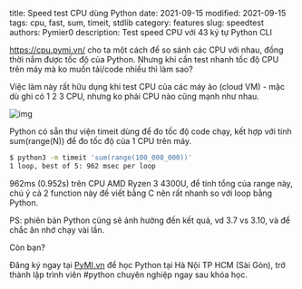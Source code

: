 title: Speed test CPU dùng Python
date: 2021-09-15
modified: 2021-09-15
tags: cpu, fast, sum, timeit, stdlib
category: features
slug: speedtest
authors: Pymier0
description: Test speed CPU với 43 ký tự Python CLI

https://cpu.pymi.vn/ cho ta một cách để so sánh các CPU với nhau, đồng thời nắm được tốc độ của Python. Nhưng khi cần test nhanh tốc độ CPU trên máy mà ko muốn tải/code nhiều thì làm sao? 

Việc làm này rất hữu dụng khi test CPU của các máy ảo (cloud VM) - mặc dù ghi có 1 2 3 CPU, nhưng ko phải CPU nào cũng mạnh như nhau.

![img](https://images.unsplash.com/photo-1593697703081-129cf07ed377?crop=entropy&cs=tinysrgb&fit=max&fm=jpg&ixid=MnwyMzI1MzN8MHwxfHJhbmRvbXx8fHx8fHx8fDE2MzE3MjA3MDI&ixlib=rb-1.2.1&q=80&w=600)

Python có sẵn thư viện timeit dùng để đo tốc độ code chạy,
kết hợp với tính sum(range(N)) để đo tốc độ của 1 CPU trên máy.

```sh
$ python3 -m timeit 'sum(range(100_000_000))'
1 loop, best of 5: 962 msec per loop
```

962ms (0.952s) trên CPU AMD Ryzen 3 4300U, để tính tổng của range này, chú ý cả 2 function này đề viết bằng C nên rất nhanh so với loop bằng Python.

PS: phiên bản Python cũng sẽ ảnh hưởng đến kết quả, vd 3.7 vs 3.10, và để chắc ăn nhớ chạy vài lần.

Còn bạn?

Đăng ký ngay tại [PyMI.vn](https://pymi.vn) để học Python tại Hà Nội TP HCM (Sài Gòn),
trở thành lập trình viên #python chuyên nghiệp ngay sau khóa học.
